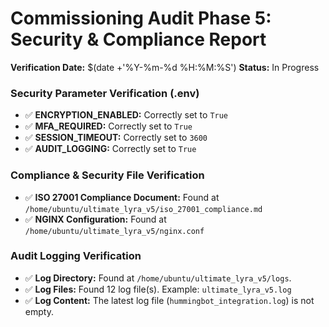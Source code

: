 # Commissioning Audit Phase 5: Security & Compliance Report

**Verification Date:** $(date +'%Y-%m-%d %H:%M:%S')
**Status:** In Progress

### Security Parameter Verification (.env)

- ✅ **ENCRYPTION_ENABLED:** Correctly set to `True`
- ✅ **MFA_REQUIRED:** Correctly set to `True`
- ✅ **SESSION_TIMEOUT:** Correctly set to `3600`
- ✅ **AUDIT_LOGGING:** Correctly set to `True`

### Compliance & Security File Verification

- ✅ **ISO 27001 Compliance Document:** Found at `/home/ubuntu/ultimate_lyra_v5/iso_27001_compliance.md`
- ✅ **NGINX Configuration:** Found at `/home/ubuntu/ultimate_lyra_v5/nginx.conf`

### Audit Logging Verification

- ✅ **Log Directory:** Found at `/home/ubuntu/ultimate_lyra_v5/logs`.
- ✅ **Log Files:** Found 12 log file(s). Example: `ultimate_lyra_v5.log`
- ✅ **Log Content:** The latest log file (`hummingbot_integration.log`) is not empty.

